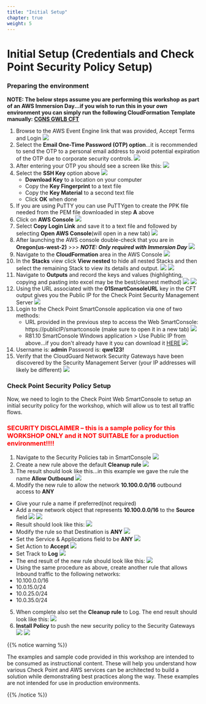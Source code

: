 ```yaml
---
title: "Initial Setup"
chapter: true
weight: 5
---
```


# Initial Setup (Credentials and Check Point Security Policy Setup)

### Preparing the environment

**NOTE: The below steps assume you are performing this workshop as part of an AWS Immersion Day...if you wish to run this in your _own_ environment you can simply run the following CloudFormation Template manually: [CGNS GWLB CFT](https://chkp-gwlb-workshop.s3.us-west-2.amazonaws.com/CGNS-GWLB-WS.yaml)**
1. Browse to the AWS Event Engine link that was provided, Accept Terms and Login
   ![](https://objectstorage.us-phoenix-1.oraclecloud.com/n/cloudguardiaas/b/aws-gwlb-workshopio-images/o/2022-04-16-AWS%20GWLB-0001.png)
2. Select the **Email One-Time Password (OTP) option**...it is recommended to send the OTP to a personal email address to avoid potential expiration of the OTP due to corporate security controls.
![](https://objectstorage.us-phoenix-1.oraclecloud.com/n/cloudguardiaas/b/aws-gwlb-workshopio-images/o/2022-04-16-AWS%20GWLB-0002.png)
3. After entering your OTP you should see a screen like this:
![](https://objectstorage.us-phoenix-1.oraclecloud.com/n/cloudguardiaas/b/aws-gwlb-workshopio-images/o/2022-04-16-AWS%20GWLB-0003.png)
4. Select the **SSH Key** option above
![](https://objectstorage.us-phoenix-1.oraclecloud.com/n/cloudguardiaas/b/aws-gwlb-workshopio-images/o/2022-04-16-AWS%20GWLB-0004.png)
   * **Download Key** to a location on your computer
   * Copy the **Key Fingerprint** to a text file
   * Copy the **Key Material** to a second text file
   * Click **OK** when done
5. If you are using PuTTY you can use PuTTYgen to create the PPK file needed from the PEM file downloaded in step **A** above 
6. Click on **AWS Console**
![](https://objectstorage.us-phoenix-1.oraclecloud.com/n/cloudguardiaas/b/aws-gwlb-workshopio-images/o/2022-04-16-AWS%20GWLB-0005.png)
7. Select **Copy Login Link** and save it to a text file and followed by selecting **Open AWS Console**(will open in a new tab)
![](https://objectstorage.us-phoenix-1.oraclecloud.com/n/cloudguardiaas/b/aws-gwlb-workshopio-images/o/2022-04-16-AWS%20GWLB-0006.png)
8. After launching the AWS console double-check that you are in **Oregon(us-west-2)**  >>>  **_NOTE: Only required with Immersion Day_**
![](https://objectstorage.us-phoenix-1.oraclecloud.com/n/cloudguardiaas/b/aws-gwlb-workshopio-images/o/2022-04-16-AWS%20GWLB-0007.png)
9. Navigate to the **CloudFormation** area in the AWS Console
![](https://objectstorage.us-phoenix-1.oraclecloud.com/n/cloudguardiaas/b/aws-gwlb-workshopio-images/o/2022-04-16-AWS%20GWLB-0008.png)
10. In the **Stacks** view click **View nested** to hide all nested Stacks and then select the remaining Stack to view its details and output.
![](https://objectstorage.us-phoenix-1.oraclecloud.com/n/cloudguardiaas/b/aws-gwlb-workshopio-images/o/2022-04-16-AWS%20GWLB-0009.png)
![](https://objectstorage.us-phoenix-1.oraclecloud.com/n/cloudguardiaas/b/aws-gwlb-workshopio-images/o/2022-04-16-AWS%20GWLB-0010.png)
11. Navigate to **Outputs** and record the keys and values (highlighting, copying and pasting into excel may be the best/cleanest method)
![](https://objectstorage.us-phoenix-1.oraclecloud.com/n/cloudguardiaas/b/aws-gwlb-workshopio-images/o/2022-04-16-AWS%20GWLB-0011.png)
![](https://objectstorage.us-phoenix-1.oraclecloud.com/n/cloudguardiaas/b/aws-gwlb-workshopio-images/o/2022-04-16-AWS%20GWLB-0012.png)
12. Using the URL associated with the **01SmartConsoleURL** key in the CFT output gives you the Public IP for the Check Point Security Management Server
![](https://objectstorage.us-phoenix-1.oraclecloud.com/n/cloudguardiaas/b/aws-gwlb-workshopio-images/o/2022-04-16-AWS%20GWLB-0013.png)
13. Login to the Check Point SmartConsole application via one of two methods:
    * URL provided in the previous step to access the Web SmartConsole: https://publicIP/smartconsole (make sure to open it in a new tab)
    ![](https://objectstorage.us-phoenix-1.oraclecloud.com/n/cloudguardiaas/b/aws-gwlb-workshopio-images/o/2022-04-16-AWS%20GWLB-001.png)
    * R81.10 SmartConsole Windows application > Use Public IP from above...if you don't already have it you can download it [HERE](https://supportcenter.checkpoint.com/supportcenter/portal/role/supportcenterUser/page/default.psml/media-type/html?action=portlets.DCFileAction&eventSubmit_doGetdcdetails=&fileid=121500)
    ![](https://objectstorage.us-phoenix-1.oraclecloud.com/n/cloudguardiaas/b/aws-gwlb-workshopio-images/o/2022-04-16-AWS%20GWLB-002.png)
14. Username is: **admin** Password is: **qwe123!**
15. Verify that the CloudGuard Network Security Gateways have been discovered by the Security Management Server (your IP addresses will likely be different)
![](https://objectstorage.us-phoenix-1.oraclecloud.com/n/cloudguardiaas/b/aws-gwlb-workshopio-images/o/2022-04-16-AWS%20GWLB-003.png)

### Check Point Security Policy Setup
Now, we need to login to the Check Point Web SmartConsole to setup an initial security policy for the workshop, which will allow us to test all traffic flows.

### <span style="color:red"> **SECURITY DISCLAIMER – this is a sample policy for this WORKSHOP ONLY and it NOT SUITABLE for a production environment!!!!** </span>

1. Navigate to the Security Policies tab in SmartConsole
![](https://objectstorage.us-phoenix-1.oraclecloud.com/n/cloudguardiaas/b/aws-gwlb-workshopio-images/o/2022-04-16-AWS%20GWLB-004.png)
2. Create a new rule above the default **Cleanup rule**
![](https://objectstorage.us-phoenix-1.oraclecloud.com/n/cloudguardiaas/b/aws-gwlb-workshopio-images/o/2022-04-16-AWS%20GWLB-005.png)
3. The result should look like this...in this example we gave the rule the name **Allow Outbound**
![](https://objectstorage.us-phoenix-1.oraclecloud.com/n/cloudguardiaas/b/aws-gwlb-workshopio-images/o/2022-04-16-AWS%20GWLB-006.png)
4. Modify the new rule to allow the network **10.100.0.0/16** outbound access to **ANY**
- Give your rule a name if preferred(not required)
- Add a new network object that represents **10.100.0.0/16** to the **Source** field
![](https://objectstorage.us-phoenix-1.oraclecloud.com/n/cloudguardiaas/b/aws-gwlb-workshopio-images/o/2022-04-16-AWS%20GWLB-007.png)
![](https://objectstorage.us-phoenix-1.oraclecloud.com/n/cloudguardiaas/b/aws-gwlb-workshopio-images/o/2022-04-16-AWS%20GWLB-008.png)
- Result should look like this:
![](https://objectstorage.us-phoenix-1.oraclecloud.com/n/cloudguardiaas/b/aws-gwlb-workshopio-images/o/2022-04-16-AWS%20GWLB-009.png)
- Modify the rule so that Destination is **ANY**
![](https://objectstorage.us-phoenix-1.oraclecloud.com/n/cloudguardiaas/b/aws-gwlb-workshopio-images/o/2022-04-16-AWS%20GWLB-010.png)
- Set the Service & Applications field to be **ANY**
![](https://objectstorage.us-phoenix-1.oraclecloud.com/n/cloudguardiaas/b/aws-gwlb-workshopio-images/o/2022-04-16-AWS%20GWLB-011.png)
- Set Action to **Accept**
![](https://objectstorage.us-phoenix-1.oraclecloud.com/n/cloudguardiaas/b/aws-gwlb-workshopio-images/o/2022-04-16-AWS%20GWLB-012.png)
- Set Track to **Log**
![](https://objectstorage.us-phoenix-1.oraclecloud.com/n/cloudguardiaas/b/aws-gwlb-workshopio-images/o/2022-04-16-AWS%20GWLB-013.png)
- The end result of the new rule should look like this:
![](https://objectstorage.us-phoenix-1.oraclecloud.com/n/cloudguardiaas/b/aws-gwlb-workshopio-images/o/2022-04-16-AWS%20GWLB-014.png)
- Using the same procedure as above, create another rule that allows Inbound traffic to the following networks:
- 10.100.0.0/16
- 10.0.15.0/24
- 10.0.25.0/24
- 10.0.35.0/24

5. When complete also set the **Cleanup rule** to Log.  The end result should look like this:
![](https://objectstorage.us-phoenix-1.oraclecloud.com/n/cloudguardiaas/b/aws-gwlb-workshopio-images/o/2022-04-16-AWS%20GWLB-015.png)
6. **Install Policy** to push the new security policy to the Security Gateways
![](https://objectstorage.us-phoenix-1.oraclecloud.com/n/cloudguardiaas/b/aws-gwlb-workshopio-images/o/2022-04-16-AWS%20GWLB-016.png)
![](https://objectstorage.us-phoenix-1.oraclecloud.com/n/cloudguardiaas/b/aws-gwlb-workshopio-images/o/2022-04-16-AWS%20GWLB-017.png)

{{% notice warning %}}
<p style='text-align: left;'>
The examples and sample code provided in this workshop are intended to be consumed as instructional content. These will help you understand how various Check Point and AWS services can be architected to build a solution while demonstrating best practices along the way. These examples are not intended for use in production environments.
</p>
{{% /notice %}}